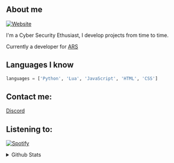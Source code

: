 ## About me
[![Website](https://img.shields.io/website?label=ars.red&style=for-the-badge&url=https%3A%2F%2Farilis.dev)](https://ars.red/)

I'm a Cyber Security Ethusiast, I develop projects from time to time.

Currently a developer for [ARS][website]

## Languages I know 
```py
languages = ['Python', 'Lua', 'JavaScript', 'HTML', 'CSS']
```
## Contact me:
[Discord](https://discord.bio/p/1nferious)
<br />
## Listening to:
[![Spotify](https://novatorem-orcin.vercel.app/api/spotify)](https://open.spotify.com/user/x)
<details>
  <summary>Github Stats</summary>
  <img align="left" alt="1nferious Github Stats" src="https://github-readme-stats.vercel.app/api?username=1nferious&show_icons=true&theme=radical&hide_border=true" />
</details>

[website]: https://ars.red/

